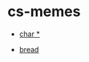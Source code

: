 # cs-memes

- [char *](https://www.geeksforgeeks.org/char-vs-stdstring-vs-char-c/)

- [bread](https://en.wikibooks.org/wiki/The_Linux_Kernel/bread)
